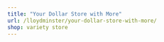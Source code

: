 ```yaml
---
title: "Your Dollar Store with More"
url: /lloydminster/your-dollar-store-with-more/
shop: variety store
---
```


